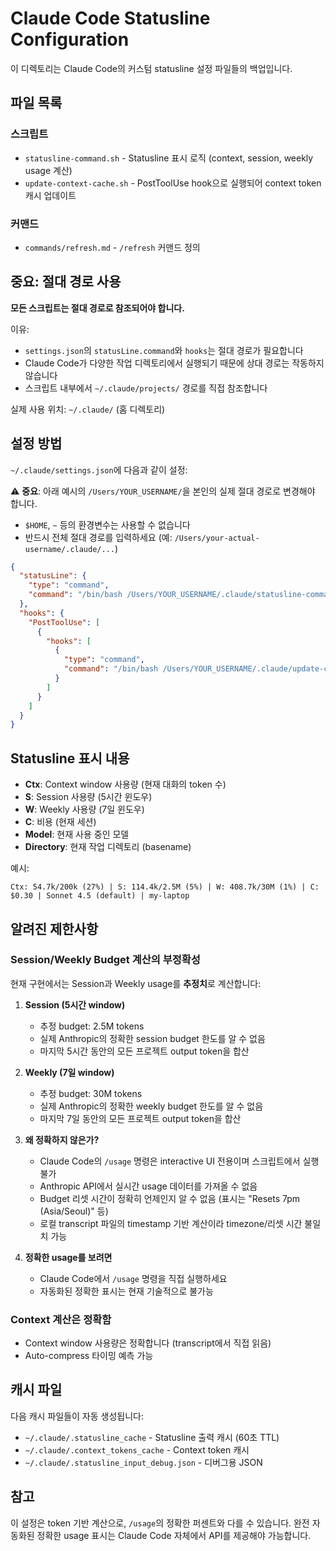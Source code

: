 # Claude Code Statusline Configuration

이 디렉토리는 Claude Code의 커스텀 statusline 설정 파일들의 백업입니다.

## 파일 목록

### 스크립트
- `statusline-command.sh` - Statusline 표시 로직 (context, session, weekly usage 계산)
- `update-context-cache.sh` - PostToolUse hook으로 실행되어 context token 캐시 업데이트

### 커맨드
- `commands/refresh.md` - `/refresh` 커맨드 정의

## 중요: 절대 경로 사용

**모든 스크립트는 절대 경로로 참조되어야 합니다.**

이유:
- `settings.json`의 `statusLine.command`와 `hooks`는 절대 경로가 필요합니다
- Claude Code가 다양한 작업 디렉토리에서 실행되기 때문에 상대 경로는 작동하지 않습니다
- 스크립트 내부에서 `~/.claude/projects/` 경로를 직접 참조합니다

실제 사용 위치: `~/.claude/` (홈 디렉토리)

## 설정 방법

`~/.claude/settings.json`에 다음과 같이 설정:

⚠️ **중요**: 아래 예시의 `/Users/YOUR_USERNAME/`을 본인의 실제 절대 경로로 변경해야 합니다.
- `$HOME`, `~` 등의 환경변수는 사용할 수 없습니다
- 반드시 전체 절대 경로를 입력하세요 (예: `/Users/your-actual-username/.claude/...`)

```json
{
  "statusLine": {
    "type": "command",
    "command": "/bin/bash /Users/YOUR_USERNAME/.claude/statusline-command.sh"
  },
  "hooks": {
    "PostToolUse": [
      {
        "hooks": [
          {
            "type": "command",
            "command": "/bin/bash /Users/YOUR_USERNAME/.claude/update-context-cache.sh"
          }
        ]
      }
    ]
  }
}
```

## Statusline 표시 내용

- **Ctx**: Context window 사용량 (현재 대화의 token 수)
- **S**: Session 사용량 (5시간 윈도우)
- **W**: Weekly 사용량 (7일 윈도우)
- **C**: 비용 (현재 세션)
- **Model**: 현재 사용 중인 모델
- **Directory**: 현재 작업 디렉토리 (basename)

예시:
```
Ctx: 54.7k/200k (27%) | S: 114.4k/2.5M (5%) | W: 408.7k/30M (1%) | C: $0.30 | Sonnet 4.5 (default) | my-laptop
```

## 알려진 제한사항

### Session/Weekly Budget 계산의 부정확성

현재 구현에서는 Session과 Weekly usage를 **추정치**로 계산합니다:

1. **Session (5시간 window)**
   - 추정 budget: 2.5M tokens
   - 실제 Anthropic의 정확한 session budget 한도를 알 수 없음
   - 마지막 5시간 동안의 모든 프로젝트 output token을 합산

2. **Weekly (7일 window)**
   - 추정 budget: 30M tokens
   - 실제 Anthropic의 정확한 weekly budget 한도를 알 수 없음
   - 마지막 7일 동안의 모든 프로젝트 output token을 합산

3. **왜 정확하지 않은가?**
   - Claude Code의 `/usage` 명령은 interactive UI 전용이며 스크립트에서 실행 불가
   - Anthropic API에서 실시간 usage 데이터를 가져올 수 없음
   - Budget 리셋 시간이 정확히 언제인지 알 수 없음 (표시는 "Resets 7pm (Asia/Seoul)" 등)
   - 로컬 transcript 파일의 timestamp 기반 계산이라 timezone/리셋 시간 불일치 가능

4. **정확한 usage를 보려면**
   - Claude Code에서 `/usage` 명령을 직접 실행하세요
   - 자동화된 정확한 표시는 현재 기술적으로 불가능

### Context 계산은 정확함

- Context window 사용량은 정확합니다 (transcript에서 직접 읽음)
- Auto-compress 타이밍 예측 가능

## 캐시 파일

다음 캐시 파일들이 자동 생성됩니다:
- `~/.claude/.statusline_cache` - Statusline 출력 캐시 (60초 TTL)
- `~/.claude/.context_tokens_cache` - Context token 캐시
- `~/.claude/.statusline_input_debug.json` - 디버그용 JSON

## 참고

이 설정은 token 기반 계산으로, `/usage`의 정확한 퍼센트와 다를 수 있습니다.
완전 자동화된 정확한 usage 표시는 Claude Code 자체에서 API를 제공해야 가능합니다.
